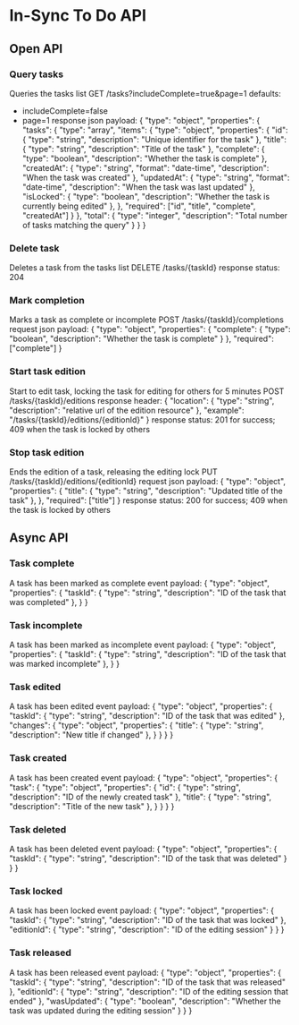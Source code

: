 # In-Sync To Do API

## Open API

### Query tasks
Queries the tasks list 
GET /tasks?includeComplete=true&page=1
defaults:
* includeComplete=false
* page=1
response json payload:
{ 
  "type": "object", 
  "properties": {
    "tasks": {
      "type": "array",
      "items": {
        "type": "object",
        "properties": {
          "id": { "type": "string", "description": "Unique identifier for the task" },
          "title": { "type": "string", "description": "Title of the task" },
          "complete": { "type": "boolean", "description": "Whether the task is complete" },
          "createdAt": { "type": "string", "format": "date-time", "description": "When the task was created" },
          "updatedAt": { "type": "string", "format": "date-time", "description": "When the task was last updated" },
          "isLocked": { "type": "boolean", "description": "Whether the task is currently being edited" },
        },
        "required": ["id", "title", "complete", "createdAt"]
      }
    },
    "total": { "type": "integer", "description": "Total number of tasks matching the query" }
  }
}


### Delete task
Deletes a task from the tasks list
DELETE /tasks/{taskId}
response status: 204

### Mark completion
Marks a task as complete or incomplete
POST /tasks/{taskId}/completions
request json payload:
{ 
  "type": "object", 
  "properties": { 
    "complete": { 
      "type": "boolean",
      "description": "Whether the task is complete" 
    }
  },
  "required": ["complete"]
}

### Start task edition
Start to edit task, locking the task for editing for others for 5 minutes
POST /tasks/{taskId}/editions
response header:
{ 
  "location": { 
    "type": "string", 
    "description": "relative url of the edition resource"
  }, 
  "example": "/tasks/{taskId}/editions/{editionId}" 
}
response status: 201 for success; 409 when the task is locked by others

### Stop task edition
Ends the edition of a task, releasing the editing lock
PUT /tasks/{taskId}/editions/{editionId}
request json payload:
{
  "type": "object",
  "properties": {
    "title": { "type": "string", "description": "Updated title of the task" },
  },
  "required": ["title"]
}
response status: 200 for success; 409 when the task is locked by others

## Async API

### Task complete
A task has been marked as complete
event payload:
{
  "type": "object", 
  "properties": {
    "taskId": { "type": "string", "description": "ID of the task that was completed" },
  }
}

### Task incomplete
A task has been marked as incomplete
event payload:
{
  "type": "object", 
  "properties": {
    "taskId": { "type": "string", "description": "ID of the task that was marked incomplete" },
  }
}

### Task edited
A task has been edited
event payload:
{
  "type": "object", 
  "properties": {
    "taskId": { "type": "string", "description": "ID of the task that was edited" },
    "changes": {
      "type": "object",
      "properties": {
        "title": { "type": "string", "description": "New title if changed" },
      }
    }
  }
}

### Task created
A task has been created
event payload:
{
  "type": "object", 
  "properties": {
    "task": {
      "type": "object",
      "properties": {
        "id": { "type": "string", "description": "ID of the newly created task" },
        "title": { "type": "string", "description": "Title of the new task" },
      }
    }
  }
}

### Task deleted
A task has been deleted
event payload:
{
  "type": "object", 
  "properties": {
    "taskId": { "type": "string", "description": "ID of the task that was deleted" }
  }
}

### Task locked
A task has been locked
event payload:
{
  "type": "object", 
  "properties": {
    "taskId": { "type": "string", "description": "ID of the task that was locked" },
    "editionId": { "type": "string", "description": "ID of the editing session" }
  }
}

### Task released
A task has been released
event payload:
{
  "type": "object", 
  "properties": {
    "taskId": { "type": "string", "description": "ID of the task that was released" },
    "editionId": { "type": "string", "description": "ID of the editing session that ended" },
    "wasUpdated": { "type": "boolean", "description": "Whether the task was updated during the editing session" }
  }
}
